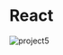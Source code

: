 # React

![project5](https://github.com/VictorYooga/Portfolio-Victor/assets/159231116/c3649b9f-751e-4d44-b9b4-b116c2f5479e)
